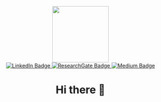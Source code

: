 <div align="center">
  <div id="header">
    <img src="https://media.giphy.com/media/v1.Y2lkPTc5MGI3NjExOTVodndwaXB5aDdpNHhramx4ejM1MTE2eDJpdnVtZGppaDdmdTkzZyZlcD12MV9pbnRlcm5hbF9naWZfYnlfaWQmY3Q9Zw/Rs0JBoGpPxMAlnVc8y/giphy.gif" width="150"/>
  </div>
  <div id="badges">
    <a href="https://www.linkedin.com/in/vithurshini-subramanieam/">
      <img src="https://img.shields.io/badge/LinkedIn-blue?style=for-the-badge&logo=linkedin&logoColor=white" alt="LinkedIn Badge"/>
    </a>
    <a href="https://www.researchgate.net/profile/Vithurshini-Subramanieam">
      <img src="https://img.shields.io/badge/ResearchGate-green?style=for-the-badge&logo=researchgate&logoColor=white" alt="ResearchGate Badge"/>
    </a>
    <a href="https://medium.com/@vithurshiniS">
      <img src="https://img.shields.io/badge/Medium-black?style=for-the-badge&logo=medium&logoColor=white" alt="Medium Badge"/>
    </a>
  </div>
  <img src="https://komarev.com/ghpvc/?username=vithurshiniS&style=flat-square&color=blue" alt=""/>
  <h1>Hi there 👋</h1>
</div>

<!--
**vithurshiniS/vithurshiniS** is a ✨ _special_ ✨ repository because its `README.md` (this file) appears on your GitHub profile.

Here are some ideas to get you started:

- 🔭 I’m currently working on ...
- 🌱 I’m currently learning ...
- 👯 I’m looking to collaborate on ...
- 🤔 I’m looking for help with ...
- 💬 Ask me about ...
- 📫 How to reach me: ...
- 😄 Pronouns: ...
- ⚡ Fun fact: ...
-->
